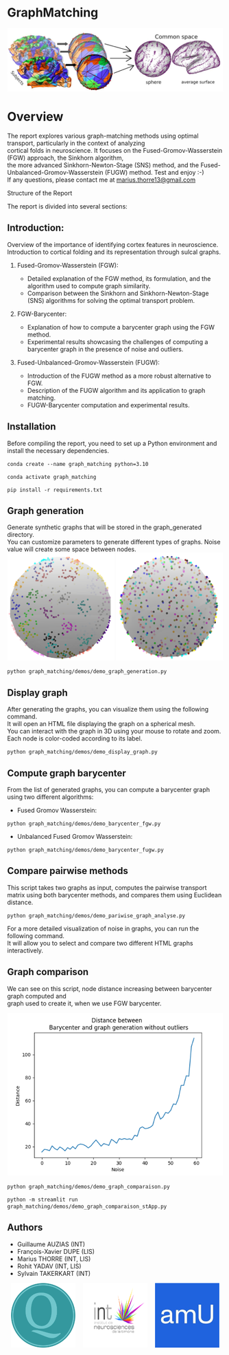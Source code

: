 # GraphMatching

<img src="resources/readme_pictures/figure3.7(1).jpg">

# Overview

The report explores various graph-matching methods using optimal transport, particularly in the context of analyzing <br>
cortical folds in neuroscience. It focuses on the Fused-Gromov-Wasserstein (FGW) approach, the Sinkhorn algorithm, <br>
the more advanced Sinkhorn-Newton-Stage (SNS) method, and the Fused-Unbalanced-Gromov-Wasserstein (FUGW) method.
Test and enjoy :-) <br>
If any questions, please contact me at marius.thorre13@gmail.com

Structure of the Report

The report is divided into several sections:

## Introduction:
Overview of the importance of identifying cortex features in neuroscience.
Introduction to cortical folding and its representation through sulcal graphs.

1. Fused-Gromov-Wasserstein (FGW):
    - Detailed explanation of the FGW method, its formulation, and the algorithm used to compute graph similarity.
    - Comparison between the Sinkhorn and Sinkhorn-Newton-Stage (SNS) algorithms for solving the optimal transport problem.

2. FGW-Barycenter:
   - Explanation of how to compute a barycenter graph using the FGW method.
   - Experimental results showcasing the challenges of computing a barycenter graph in the presence of noise and outliers.

3. Fused-Unbalanced-Gromov-Wasserstein (FUGW):
    - Introduction of the FUGW method as a more robust alternative to FGW.
    - Description of the FUGW algorithm and its application to graph matching.
    - FUGW-Barycenter computation and experimental results.



## Installation
Before compiling the report, you need to set up a Python environment and install the necessary dependencies.
```shell
conda create --name graph_matching python=3.10
```

```shell
conda activate graph_matching
```

```shell
pip install -r requirements.txt
```

## Graph generation
Generate synthetic graphs that will be stored in the graph_generated directory. <br>
You can customize parameters to generate different types of graphs.
Noise value will create some space between nodes. <br>
<img src="resources/readme_pictures/small_noise_pop.PNG" width="250" height="250">
<img src="resources/readme_pictures/big_noise_pop.PNG" width="250" height="250">

```shell
python graph_matching/demos/demo_graph_generation.py
```

## Display graph
After generating the graphs, you can visualize them using the following command. <br>
It will open an HTML file displaying the graph on a spherical mesh. <br>
You can interact with the graph in 3D using your mouse to rotate and zoom. <br>
Each node is color-coded according to its label.



```shell
python graph_matching/demos/demo_display_graph.py
```

## Compute graph barycenter
From the list of generated graphs, you can compute a barycenter graph using two different algorithms:
- Fused Gromov Wasserstein:
```shell
python graph_matching/demos/demo_barycenter_fgw.py
```

- Unbalanced Fused Gromov Wasserstein:
```shell
python graph_matching/demos/demo_barycenter_fugw.py
```

## Compare pairwise methods 
This script takes two graphs as input, computes the pairwise transport matrix using both barycenter methods, and compares them using Euclidean distance.
```shell
python graph_matching/demos/demo_pariwise_graph_analyse.py
```

For a more detailed visualization of noise in graphs, you can run the following command. <br>
It will allow you to select and compare two different HTML graphs interactively.
## Graph comparison
We can see on this script, node distance increasing between barycenter graph computed and <br>
graph used to create it, when we use FGW barycenter.

<img src="resources/readme_pictures/distance_between_Barycenter_and_graph_generation_without_outliers.png">

```shell
python graph_matching/demos/demo_graph_comparaison.py
```



```shell
python -m streamlit run graph_matching/demos/demo_graph_comparaison_stApp.py
```



## Authors
- Guillaume AUZIAS (INT)
- François-Xavier DUPE (LIS)
- Marius THORRE (INT, LIS)
- Rohit YADAV (INT, LIS)
- Sylvain TAKERKART (INT)

<div style="display: flex; justify-content: space-around;">
    <img src="resources/readme_pictures/qarma_logo.png" width="150" height="150">
    <img src="resources/readme_pictures/int_logo.png" width="150" height="150">
    <img src="resources/readme_pictures/amu_logo.png" width="150" height="150">
</div>